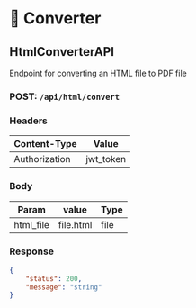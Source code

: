 # 📁 Converter 

## HtmlConverterAPI
Endpoint for converting an HTML file to PDF file

### POST: `/api/html/convert`

### Headers
| Content-Type  | Value     |
|---------------|-----------|
| Authorization | jwt_token |


### Body
| Param     | value     | Type |
|-----------|-----------|------|
| html_file | file.html | file |


### Response
```json
{
    "status": 200,
    "message": "string"
}
```
